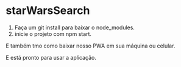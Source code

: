 # starWarsSearch

1. Faça um git install para baixar o node_modules.
2. inicie o projeto com npm start.

E também tmo como baixar nosso PWA em sua máquina ou celular.

E está pronto para usar a aplicação.
